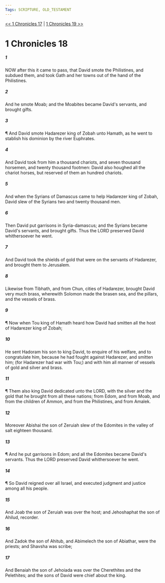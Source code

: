 ```yaml
---
Tags: SCRIPTURE, OLD_TESTAMENT
---
```


[<< 1 Chronicles 17](OLD_TESTAMENT/13_1_Chronicles/1_Chronicles_17.md) | [1 Chronicles 19 >>](OLD_TESTAMENT/13_1_Chronicles/1_Chronicles_19.md)

# 1 Chronicles 18

##### 1

NOW after this it came to pass, that David smote the Philistines, and subdued them, and took Gath and her towns out of the hand of the Philistines.

##### 2

And he smote Moab; and the Moabites became David's servants, and brought gifts.

##### 3

¶ And David smote Hadarezer king of Zobah unto Hamath, as he went to stablish his dominion by the river Euphrates.

##### 4

And David took from him a thousand chariots, and seven thousand horsemen, and twenty thousand footmen: David also houghed all the chariot horses, but reserved of them an hundred chariots.

##### 5

And when the Syrians of Damascus came to help Hadarezer king of Zobah, David slew of the Syrians two and twenty thousand men.

##### 6

Then David put garrisons in Syria-damascus; and the Syrians became David's servants, and brought gifts. Thus the LORD preserved David whithersoever he went.

##### 7

And David took the shields of gold that were on the servants of Hadarezer, and brought them to Jerusalem.

##### 8

Likewise from Tibhath, and from Chun, cities of Hadarezer, brought David very much brass, wherewith Solomon made the brasen sea, and the pillars, and the vessels of brass.

##### 9

¶ Now when Tou king of Hamath heard how David had smitten all the host of Hadarezer king of Zobah;

##### 10

He sent Hadoram his son to king David, to enquire of his welfare, and to congratulate him, because he had fought against Hadarezer, and smitten him; (for Hadarezer had war with Tou;) and with him all manner of vessels of gold and silver and brass.

##### 11

¶ Them also king David dedicated unto the LORD, with the silver and the gold that he brought from all these nations; from Edom, and from Moab, and from the children of Ammon, and from the Philistines, and from Amalek.

##### 12

Moreover Abishai the son of Zeruiah slew of the Edomites in the valley of salt eighteen thousand.

##### 13

¶ And he put garrisons in Edom; and all the Edomites became David's servants. Thus the LORD preserved David whithersoever he went.

##### 14

¶ So David reigned over all Israel, and executed judgment and justice among all his people.

##### 15

And Joab the son of Zeruiah was over the host; and Jehoshaphat the son of Ahilud, recorder.

##### 16

And Zadok the son of Ahitub, and Abimelech the son of Abiathar, were the priests; and Shavsha was scribe;

##### 17

And Benaiah the son of Jehoiada was over the Cherethites and the Pelethites; and the sons of David were chief about the king.
